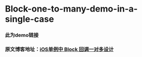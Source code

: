 # Block-one-to-many-demo-in-a-single-case

### 此为demo链接
### 原文博客地址：[iOS单例中 Block 回调一对多设计](https://www.jianshu.com/p/b7d0b78a7661)
